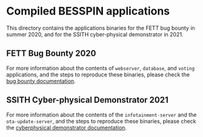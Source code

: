 # Compiled BESSPIN applications

This directory contains the applications binaries for the FETT bug bounty in summer 2020, and for the SSITH cyber-physical demonstrator in 2021.

## FETT Bug Bounty 2020

For more information about the contents of `webserver`, `database`, and `voting` applications, and the steps to reproduce these binaries, please check the [bug bounty documentation](https://github.com/GaloisInc/BESSPIN-Tool-Suite/tree/master/docs/bugBounty2020).


## SSITH Cyber-physical Demonstrator 2021

For more information about the contents of the `infotainment-server` and the `ota-update-server`, and the steps to reproduce these binaries, please check the [cyberphysical demonstrator documentation](https://github.com/GaloisInc/BESSPIN-Tool-Suite/tree/master/docs/cyberPhys).